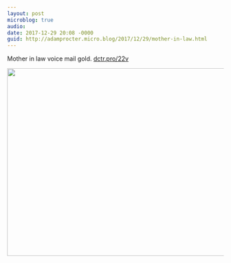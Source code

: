 ```yaml
---
layout: post
microblog: true
audio: 
date: 2017-12-29 20:08 -0000
guid: http://adamprocter.micro.blog/2017/12/29/mother-in-law.html
---
```

Mother in law voice mail gold. [dctr.pro/22v](http://dctr.pro/22v)

<img src="http://discursive.adamprocter.co.uk/uploads/2017/567a39be3a.jpg" width="600" height="436" />
